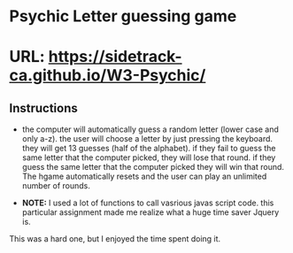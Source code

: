 # Psychic Letter guessing game

# URL: https://sidetrack-ca.github.io/W3-Psychic/

## Instructions

* the computer will automatically guess a random letter (lower case and only a-z). the user will choose a letter by just pressing the keyboard.  they will get 13 guesses (half of the alphabet).  if they fail to guess the same letter that the computer picked, they will lose that round.  if they guess the same letter that the computer picked they will win that round. The hgame automatically resets and the user can play an unlimited number of rounds.

* **NOTE:** I used a lot of functions to call vasrious javas script code.  this particular assignment made me realize what a huge time saver Jquery is.

This was a hard one, but I enjoyed the time spent doing it.
